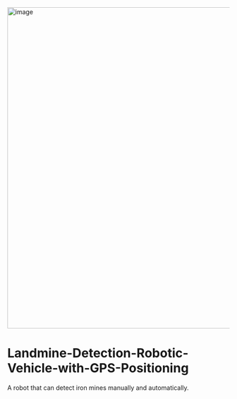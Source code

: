 <img width="547" height="729" alt="image" src="https://github.com/user-attachments/assets/cdb3abd0-852d-4ae8-aee4-123f6bb01c8b" />


# Landmine-Detection-Robotic-Vehicle-with-GPS-Positioning
A robot that can detect iron mines manually and automatically.
